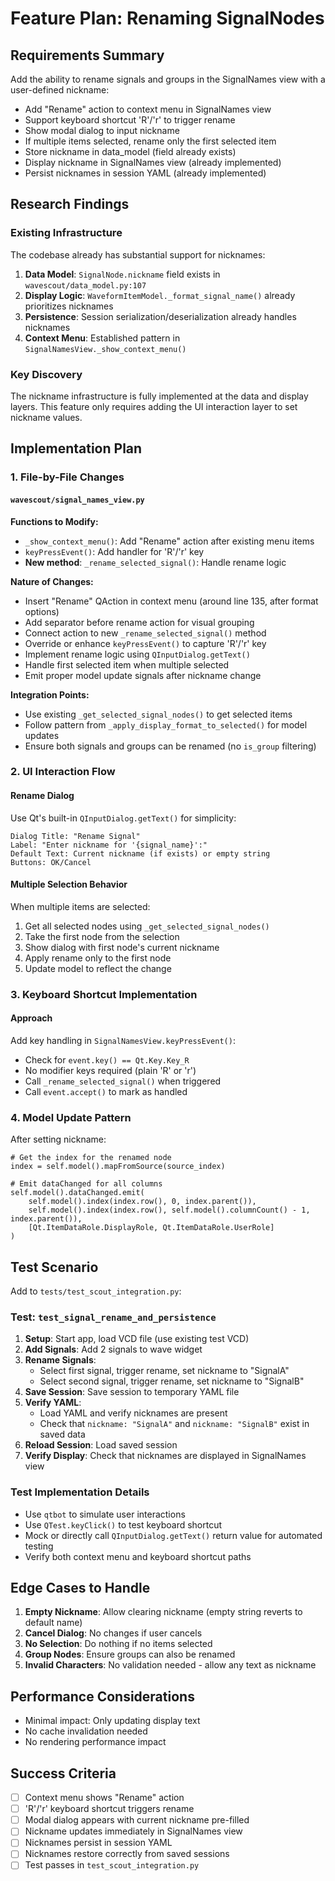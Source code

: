 # Feature Plan: Renaming SignalNodes

## Requirements Summary
Add the ability to rename signals and groups in the SignalNames view with a user-defined nickname:
- Add "Rename" action to context menu in SignalNames view
- Support keyboard shortcut 'R'/'r' to trigger rename
- Show modal dialog to input nickname
- If multiple items selected, rename only the first selected item
- Store nickname in data_model (field already exists)
- Display nickname in SignalNames view (already implemented)
- Persist nicknames in session YAML (already implemented)

## Research Findings

### Existing Infrastructure
The codebase already has substantial support for nicknames:

1. **Data Model**: `SignalNode.nickname` field exists in `wavescout/data_model.py:107`
2. **Display Logic**: `WaveformItemModel._format_signal_name()` already prioritizes nicknames
3. **Persistence**: Session serialization/deserialization already handles nicknames
4. **Context Menu**: Established pattern in `SignalNamesView._show_context_menu()`

### Key Discovery
The nickname infrastructure is fully implemented at the data and display layers. This feature only requires adding the UI interaction layer to set nickname values.

## Implementation Plan

### 1. File-by-File Changes

#### `wavescout/signal_names_view.py`
**Functions to Modify:**
- `_show_context_menu()`: Add "Rename" action after existing menu items
- `keyPressEvent()`: Add handler for 'R'/'r' key
- **New method**: `_rename_selected_signal()`: Handle rename logic

**Nature of Changes:**
- Insert "Rename" QAction in context menu (around line 135, after format options)
- Add separator before rename action for visual grouping
- Connect action to new `_rename_selected_signal()` method
- Override or enhance `keyPressEvent()` to capture 'R'/'r' key
- Implement rename logic using `QInputDialog.getText()`
- Handle first selected item when multiple selected
- Emit proper model update signals after nickname change

**Integration Points:**
- Use existing `_get_selected_signal_nodes()` to get selected items
- Follow pattern from `_apply_display_format_to_selected()` for model updates
- Ensure both signals and groups can be renamed (no `is_group` filtering)

### 2. UI Interaction Flow

#### Rename Dialog
Use Qt's built-in `QInputDialog.getText()` for simplicity:
```
Dialog Title: "Rename Signal"
Label: "Enter nickname for '{signal_name}':"
Default Text: Current nickname (if exists) or empty string
Buttons: OK/Cancel
```

#### Multiple Selection Behavior
When multiple items are selected:
1. Get all selected nodes using `_get_selected_signal_nodes()`
2. Take the first node from the selection
3. Show dialog with first node's current nickname
4. Apply rename only to the first node
5. Update model to reflect the change

### 3. Keyboard Shortcut Implementation

#### Approach
Add key handling in `SignalNamesView.keyPressEvent()`:
- Check for `event.key() == Qt.Key.Key_R`
- No modifier keys required (plain 'R' or 'r')
- Call `_rename_selected_signal()` when triggered
- Call `event.accept()` to mark as handled

### 4. Model Update Pattern

After setting nickname:
```
# Get the index for the renamed node
index = self.model().mapFromSource(source_index)

# Emit dataChanged for all columns
self.model().dataChanged.emit(
    self.model().index(index.row(), 0, index.parent()),
    self.model().index(index.row(), self.model().columnCount() - 1, index.parent()),
    [Qt.ItemDataRole.DisplayRole, Qt.ItemDataRole.UserRole]
)
```

## Test Scenario

Add to `tests/test_scout_integration.py`:

### Test: `test_signal_rename_and_persistence`
1. **Setup**: Start app, load VCD file (use existing test VCD)
2. **Add Signals**: Add 2 signals to wave widget
3. **Rename Signals**: 
   - Select first signal, trigger rename, set nickname to "SignalA"
   - Select second signal, trigger rename, set nickname to "SignalB"
4. **Save Session**: Save session to temporary YAML file
5. **Verify YAML**: 
   - Load YAML and verify nicknames are present
   - Check that `nickname: "SignalA"` and `nickname: "SignalB"` exist in saved data
6. **Reload Session**: Load saved session
7. **Verify Display**: Check that nicknames are displayed in SignalNames view

### Test Implementation Details
- Use `qtbot` to simulate user interactions
- Use `QTest.keyClick()` to test keyboard shortcut
- Mock or directly call `QInputDialog.getText()` return value for automated testing
- Verify both context menu and keyboard shortcut paths

## Edge Cases to Handle

1. **Empty Nickname**: Allow clearing nickname (empty string reverts to default name)
2. **Cancel Dialog**: No changes if user cancels
3. **No Selection**: Do nothing if no items selected
4. **Group Nodes**: Ensure groups can also be renamed
5. **Invalid Characters**: No validation needed - allow any text as nickname

## Performance Considerations
- Minimal impact: Only updating display text
- No cache invalidation needed
- No rendering performance impact

## Success Criteria
- [ ] Context menu shows "Rename" action
- [ ] 'R'/'r' keyboard shortcut triggers rename
- [ ] Modal dialog appears with current nickname pre-filled
- [ ] Nickname updates immediately in SignalNames view
- [ ] Nicknames persist in session YAML
- [ ] Nicknames restore correctly from saved sessions
- [ ] Test passes in `test_scout_integration.py`